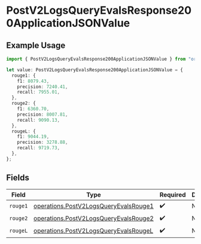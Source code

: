 # PostV2LogsQueryEvalsResponse200ApplicationJSONValue

## Example Usage

```typescript
import { PostV2LogsQueryEvalsResponse200ApplicationJSONValue } from "orq-poc-typescript-multi-env-version/models/operations";

let value: PostV2LogsQueryEvalsResponse200ApplicationJSONValue = {
  rouge1: {
    f1: 8079.43,
    precision: 7240.41,
    recall: 7955.01,
  },
  rouge2: {
    f1: 6360.70,
    precision: 8007.81,
    recall: 9090.13,
  },
  rougeL: {
    f1: 9044.19,
    precision: 3278.88,
    recall: 9719.73,
  },
};
```

## Fields

| Field                                                                                          | Type                                                                                           | Required                                                                                       | Description                                                                                    |
| ---------------------------------------------------------------------------------------------- | ---------------------------------------------------------------------------------------------- | ---------------------------------------------------------------------------------------------- | ---------------------------------------------------------------------------------------------- |
| `rouge1`                                                                                       | [operations.PostV2LogsQueryEvalsRouge1](../../models/operations/postv2logsqueryevalsrouge1.md) | :heavy_check_mark:                                                                             | N/A                                                                                            |
| `rouge2`                                                                                       | [operations.PostV2LogsQueryEvalsRouge2](../../models/operations/postv2logsqueryevalsrouge2.md) | :heavy_check_mark:                                                                             | N/A                                                                                            |
| `rougeL`                                                                                       | [operations.PostV2LogsQueryEvalsRougeL](../../models/operations/postv2logsqueryevalsrougel.md) | :heavy_check_mark:                                                                             | N/A                                                                                            |